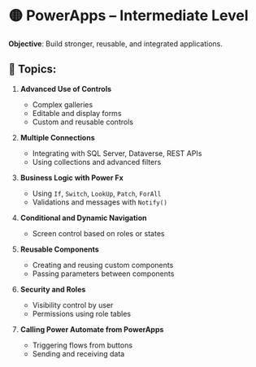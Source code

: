 # 🟡 PowerApps – Intermediate Level

**Objective**: Build stronger, reusable, and integrated applications.

## 🔹 Topics:

1. **Advanced Use of Controls**
   - Complex galleries
   - Editable and display forms
   - Custom and reusable controls

2. **Multiple Connections**
   - Integrating with SQL Server, Dataverse, REST APIs
   - Using collections and advanced filters

3. **Business Logic with Power Fx**
   - Using `If`, `Switch`, `LookUp`, `Patch`, `ForAll`
   - Validations and messages with `Notify()`

4. **Conditional and Dynamic Navigation**
   - Screen control based on roles or states

5. **Reusable Components**
   - Creating and reusing custom components
   - Passing parameters between components

6. **Security and Roles**
   - Visibility control by user
   - Permissions using role tables

7. **Calling Power Automate from PowerApps**
   - Triggering flows from buttons
   - Sending and receiving data
